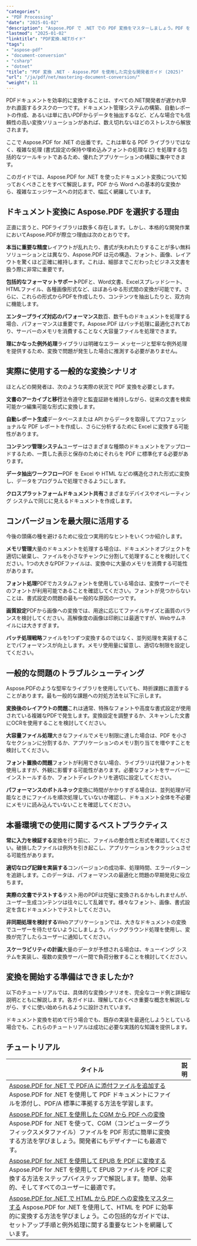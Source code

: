 ```yaml
---
"categories":
- "PDF Processing"
"date": "2025-01-02"
"description": "Aspose.PDF で .NET での PDF 変換をマスターしましょう。PDF を Word、Excel、HTML、画像に変換し、逆変換も行えます。完全なコード例とベストプラクティスもご用意しています。"
"lastmod": "2025-01-02"
"linktitle": "PDF変換.NETガイド"
"tags":
- "aspose-pdf"
- "document-conversion"
- "csharp"
- "dotnet"
"title": "PDF 変換 .NET - Aspose.PDF を使用した完全な開発者ガイド (2025)"
"url": "/ja/pdf/net/mastering-document-conversion/"
"weight": 11
---
```


PDFドキュメントを効率的に変換することは、すべての.NET開発者が遅かれ早かれ直面するタスクの一つです。ドキュメント管理システムの構築、自動レポートの作成、あるいは単に古いPDFからデータを抽出するなど、どんな場合でも信頼性の高い変換ソリューションがあれば、数え切れないほどのストレスから解放されます。

ここで Aspose.PDF for .NET の出番です。これは単なる PDF ライブラリではなく、複雑な処理 (書式設定の保持や埋め込みフォントの処理など) を処理する包括的なツールキットであるため、優れたアプリケーションの構築に集中できます。

このガイドでは、Aspose.PDF for .NET を使ったドキュメント変換について知っておくべきことをすべて解説します。PDF から Word への基本的な変換から、複雑なエッジケースへの対応まで、幅広く網羅しています。

## ドキュメント変換に Aspose.PDF を選択する理由

正直に言うと、PDFライブラリは数多く存在します。しかし、本格的な開発作業においてAspose.PDFが際立つ理由は次のとおりです。

**本当に重要な精度**レイアウトが乱れたり、書式が失われたりすることが多い無料ソリューションとは異なり、Aspose.PDF は元の構造、フォント、画像、レイアウトを驚くほど正確に維持します。これは、細部までこだわったビジネス文書を扱う際に非常に重要です。

**包括的なフォーマットサポート**PDFと、Word文書、Excelスプレッドシート、HTMLファイル、各種画像形式など、ほぼあらゆる形式間の変換が可能です。さらに、これらの形式からPDFを作成したり、コンテンツを抽出したりと、双方向に機能します。

**エンタープライズ対応のパフォーマンス**数百、数千ものドキュメントを処理する場合、パフォーマンスは重要です。Aspose.PDF はバッチ処理に最適化されており、サーバーのメモリを消費することなく大容量ファイルを処理できます。

**理にかなった例外処理**ライブラリは明確なエラー メッセージと堅牢な例外処理を提供するため、変換で問題が発生した場合に推測する必要がありません。

## 実際に使用する一般的な変換シナリオ

ほとんどの開発者は、次のような実際の状況で PDF 変換を必要とします。

**文書のアーカイブと移行**法令遵守と監査証跡を維持しながら、従来の文書を検索可能かつ編集可能な形式に変換します。

**自動レポート生成**データベースまたは API からデータを取得してプロフェッショナルな PDF レポートを作成し、さらに分析するために Excel に変換する可能性があります。

**コンテンツ管理システム**ユーザーはさまざまな種類のドキュメントをアップロードするため、一貫した表示と保存のためにそれらを PDF に標準化する必要があります。

**データ抽出ワークフロー**PDF を Excel や HTML などの構造化された形式に変換し、データをプログラムで処理できるようにします。

**クロスプラットフォームドキュメント共有**さまざまなデバイスやオペレーティング システムで同じに見えるドキュメントを作成します。

## コンバージョンを最大限に活用する

今後の頭痛の種を避けるために役立つ実用的なヒントをいくつか紹介します。

**メモリ管理**大量のドキュメントを処理する場合は、ドキュメントオブジェクトを適切に破棄し、ファイルを小さなチャンクに分割して処理することを検討してください。1つの大きなPDFファイルは、変換中に大量のメモリを消費する可能性があります。

**フォント処理**PDFでカスタムフォントを使用している場合は、変換サーバーでそのフォントが利用可能であることを確認してください。フォントが見つからないことは、書式設定の問題の最も一般的な原因の一つです。

**画質設定**PDFから画像への変換では、用途に応じてファイルサイズと画質のバランスを検討してください。高解像度の画像は印刷には最適ですが、Webサムネイルには大きすぎます。

**バッチ処理戦略**ファイルを1つずつ変換するのではなく、並列処理を実装することでパフォーマンスが向上します。メモリ使用量に留意し、適切な制限を設定してください。

## 一般的な問題のトラブルシューティング

Aspose.PDFのような堅牢なライブラリを使用していても、時折課題に直面することがあります。最も一般的な課題への対処方法を以下に示します。

**変換後のレイアウトの問題**これは通常、特殊なフォントや高度な書式設定が使用されている複雑なPDFで発生します。変換設定を調整するか、スキャンした文書にOCRを使用することを検討してください。

**大容量ファイル処理**大きなファイルでメモリ制限に達した場合は、PDF を小さなセクションに分割するか、アプリケーションのメモリ割り当てを増やすことを検討してください。

**フォント置換の問題**フォントが利用できない場合、ライブラリは代替フォントを使用しますが、外観に影響する可能性があります。必要なフォントをサーバーにインストールするか、フォントディレクトリを適切に設定してください。

**パフォーマンスのボトルネック**変換に時間がかかりすぎる場合は、並列処理が可能なときにファイルを順次処理していないか確認し、ドキュメント全体を不必要にメモリに読み込んでいないことを確認してください。

## 本番環境での使用に関するベストプラクティス

**常に入力を検証する**変換を行う前に、ファイルの整合性と形式を確認してください。破損したファイルは例外を引き起こし、アプリケーションをクラッシュさせる可能性があります。

**適切なログ記録を実装する**コンバージョンの成功率、処理時間、エラーパターンを追跡します。このデータは、パフォーマンスの最適化と問題の早期発見に役立ちます。

**実際の文書でテストする**テスト用のPDFは完璧に変換されるかもしれませんが、ユーザー生成コンテンツは往々にして乱雑です。様々なフォント、画像、書式設定を含むドキュメントでテストしてください。

**非同期処理を検討する**Webアプリケーションでは、大きなドキュメントの変換でユーザーを待たせないようにしましょう。バックグラウンド処理を使用し、変換が完了したらユーザーに通知してください。

**スケーラビリティの計画**大量のデータが予想される場合は、キューイング システムを実装し、複数の変換サーバー間で負荷分散することを検討してください。

## 変換を開始する準備はできましたか?

以下のチュートリアルでは、具体的な変換シナリオを、完全なコード例と詳細な説明とともに解説します。各ガイドは、理解しておくべき重要な概念を解説しながら、すぐに使い始められるように設計されています。

ドキュメント変換を初めて行う場合でも、既存の実装を最適化しようとしている場合でも、これらのチュートリアルは成功に必要な実践的な知識を提供します。

## チュートリアル
| タイトル | 説明 |
| --- | --- | 
| [Aspose.PDF for .NET で PDF/A に添付ファイルを追加する](./adding-attachment-to-pdfa/) Aspose.PDF for .NET を使用して PDF ドキュメントにファイルを添付し、PDF/A 標準に準拠する方法を学習します。 | 
| [Aspose.PDF for .NET を使用した CGM から PDF への変換](./convert-cgm-to-pdf/) Aspose.PDF for .NET を使って、CGM（コンピューターグラフィックスメタファイル）ファイルを PDF 形式に簡単に変換する方法を学びましょう。開発者にもデザイナーにも最適です。 |  
| [Aspose.PDF for .NET を使用して EPUB を PDF に変換する](./convert-epub-to-pdf/) Aspose.PDF for .NET を使用して EPUB ファイルを PDF に変換する方法をステップバイステップで解説します。簡単、効率的、そしてすべてのユーザーに最適です。 |   
| [Aspose.PDF for .NET で HTML から PDF への変換をマスターする](./mastering-html-to-pdf/) Aspose.PDF for .NET を使用して、HTML を PDF に効率的に変換する方法を学びましょう。この包括的なガイドでは、セットアップ手順と例外処理に関する重要なヒントを網羅しています。 |